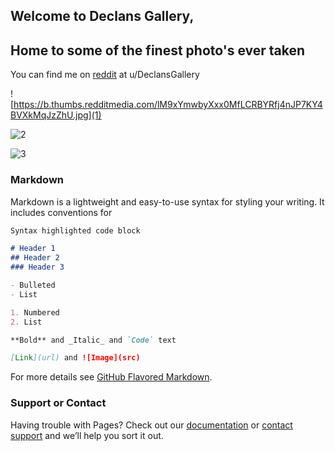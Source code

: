 ## Welcome to Declans Gallery,
## Home to some of the finest photo's ever taken

You can find me on [reddit](reddit.com/user/declansgallery) at u/DeclansGallery

![https://b.thumbs.redditmedia.com/lM9xYmwbyXxx0MfLCRBYRfj4nJP7KY4BVXkMqJzZhU.jpg](1)

![2](1)

![3](i.redd.it/d3lzuulawc741.jpg)

### Markdown

Markdown is a lightweight and easy-to-use syntax for styling your writing. It includes conventions for

```markdown
Syntax highlighted code block

# Header 1
## Header 2
### Header 3

- Bulleted
- List

1. Numbered
2. List

**Bold** and _Italic_ and `Code` text

[Link](url) and ![Image](src)
```

For more details see [GitHub Flavored Markdown](https://guides.github.com/features/mastering-markdown/).


### Support or Contact

Having trouble with Pages? Check out our [documentation](https://help.github.com/categories/github-pages-basics/) or [contact support](https://github.com/contact) and we’ll help you sort it out.
